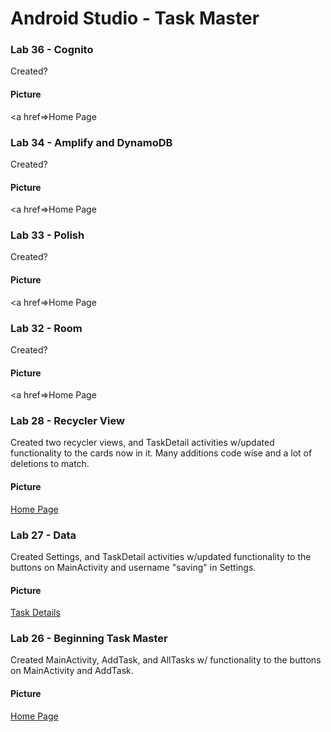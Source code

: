 # Android Studio - Task Master

### Lab 36 - Cognito

Created?

#### Picture

<a href=>Home Page</a>





### Lab 34 - Amplify and DynamoDB

Created?

#### Picture

<a href=>Home Page</a>





### Lab 33 - Polish

Created?

#### Picture

<a href=>Home Page</a>





### Lab 32 - Room

Created?

#### Picture

<a href=>Home Page</a>





### Lab 28 - Recycler View

Created two recycler views, and TaskDetail activities w/updated functionality to the cards now in it. Many additions code wise and a lot of deletions to match.

#### Picture

<a href=https://raw.githubusercontent.com/Gr8-Dayne/taskmaster/master/screenshots/LAB28HomePage.png>Home Page</a>





### Lab 27 - Data

Created Settings, and TaskDetail activities w/updated functionality to the buttons on MainActivity and username "saving" in Settings.

#### Picture

<a href=https://raw.githubusercontent.com/Gr8-Dayne/taskmaster/master/screenshots/02122020TaskDetail.png>Task Details</a>





### Lab 26 - Beginning Task Master

Created MainActivity, AddTask, and AllTasks w/ functionality to the buttons on MainActivity and AddTask.

#### Picture

<a href=https://raw.githubusercontent.com/Gr8-Dayne/taskmaster/master/screenshots/02112020.png>Home Page</a>


